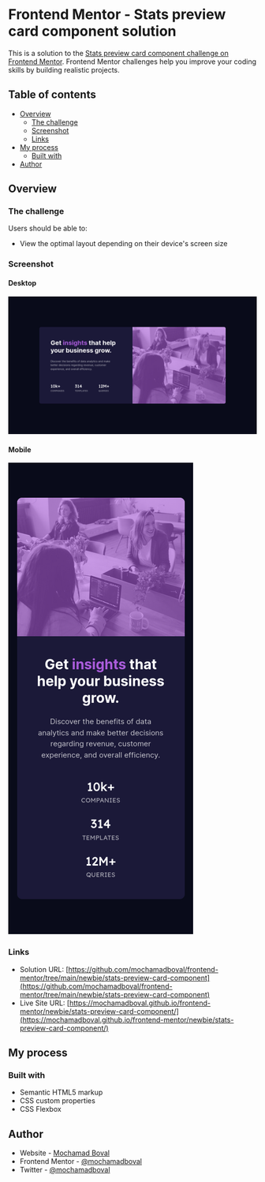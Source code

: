 # Frontend Mentor - Stats preview card component solution

This is a solution to the [Stats preview card component challenge on Frontend Mentor](https://www.frontendmentor.io/challenges/stats-preview-card-component-8JqbgoU62). Frontend Mentor challenges help you improve your coding skills by building realistic projects. 

## Table of contents

- [Overview](#overview)
  - [The challenge](#the-challenge)
  - [Screenshot](#screenshot)
  - [Links](#links)
- [My process](#my-process)
  - [Built with](#built-with)
- [Author](#author)

## Overview

### The challenge

Users should be able to:

- View the optimal layout depending on their device's screen size

### Screenshot

#### Desktop
![Stats preview card component on desktop](./screenshot.png)

#### Mobile
![Stats preview card component on mobile](./screenshot-mobile.png)

### Links

- Solution URL: [https://github.com/mochamadboval/frontend-mentor/tree/main/newbie/stats-preview-card-component](https://github.com/mochamadboval/frontend-mentor/tree/main/newbie/stats-preview-card-component)
- Live Site URL: [https://mochamadboval.github.io/frontend-mentor/newbie/stats-preview-card-component/](https://mochamadboval.github.io/frontend-mentor/newbie/stats-preview-card-component/)

## My process

### Built with

- Semantic HTML5 markup
- CSS custom properties
- CSS Flexbox

## Author

- Website - [Mochamad Boval](https://mochboval.com)
- Frontend Mentor - [@mochamadboval](https://frontendmentor.io/profile/mochamadboval)
- Twitter - [@mochamadboval](https://twitter.com/mochamadboval)
